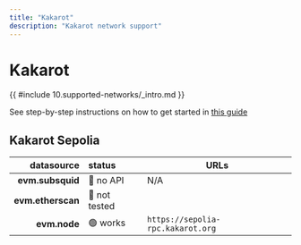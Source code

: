 ```yaml
---
title: "Kakarot"
description: "Kakarot network support"
---
```


<!-- markdownlint-disable single-h1 heading-increment no-inline-html -->

# Kakarot

{{ #include 10.supported-networks/_intro.md }}

See step-by-step instructions on how to get started in [this guide](https://docs.kakarot.org/ecosystem/data-indexers/dipdup)

## Kakarot Sepolia

|        datasource | status        | URLs                              |
| -----------------:|:------------- | --------------------------------- |
|  **evm.subsquid** | 🔴 no API     | N/A                               |
| **evm.etherscan** | 🤔 not tested |                                   |
|      **evm.node** | 🟢 works      | `https://sepolia-rpc.kakarot.org` |
